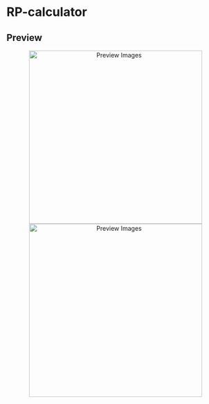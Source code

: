# RP-calculator

## Preview 

<div align="center">
  <img src="https://user-images.githubusercontent.com/103630404/181736001-9251d8fa-0453-4c34-bfd9-82c9a5dbc4a5.jpeg" alt="Preview Images" width="400px"/>
  <img src="https://user-images.githubusercontent.com/103630404/181736281-9a31b93b-ea2a-4730-bea9-fdbeff5ec134.jpeg" alt="Preview Images" width="400px"/>
</div>

